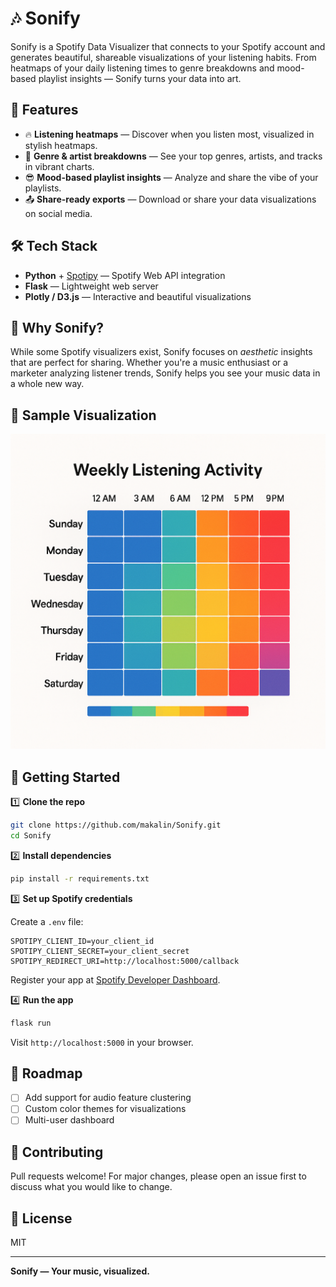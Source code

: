 # 🎶 Sonify

Sonify is a Spotify Data Visualizer that connects to your Spotify account and generates beautiful, shareable visualizations of your listening habits. From heatmaps of your daily listening times to genre breakdowns and mood-based playlist insights — Sonify turns your data into art.

## 🚀 Features

- 🔥 **Listening heatmaps** — Discover when you listen most, visualized in stylish heatmaps.
- 🎨 **Genre & artist breakdowns** — See your top genres, artists, and tracks in vibrant charts.
- 😎 **Mood-based playlist insights** — Analyze and share the vibe of your playlists.
- 📤 **Share-ready exports** — Download or share your data visualizations on social media.

## 🛠 Tech Stack

- **Python** + [Spotipy](https://spotipy.readthedocs.io/en/2.22.1/) — Spotify Web API integration
- **Flask** — Lightweight web server
- **Plotly / D3.js** — Interactive and beautiful visualizations

## 🌟 Why Sonify?

While some Spotify visualizers exist, Sonify focuses on *aesthetic* insights that are perfect for sharing. Whether you're a music enthusiast or a marketer analyzing listener trends, Sonify helps you see your music data in a whole new way.

## 📸 Sample Visualization

![Sample Heatmap](assets/sample_heatmap.png)

## 🏁 Getting Started

1️⃣ **Clone the repo**
```bash
git clone https://github.com/makalin/Sonify.git
cd Sonify
````

2️⃣ **Install dependencies**

```bash
pip install -r requirements.txt
```

3️⃣ **Set up Spotify credentials**

Create a `.env` file:

```
SPOTIPY_CLIENT_ID=your_client_id
SPOTIPY_CLIENT_SECRET=your_client_secret
SPOTIPY_REDIRECT_URI=http://localhost:5000/callback
```

Register your app at [Spotify Developer Dashboard](https://developer.spotify.com/dashboard/applications).

4️⃣ **Run the app**

```bash
flask run
```

Visit `http://localhost:5000` in your browser.

## 📌 Roadmap

* [ ] Add support for audio feature clustering
* [ ] Custom color themes for visualizations
* [ ] Multi-user dashboard

## 💌 Contributing

Pull requests welcome! For major changes, please open an issue first to discuss what you would like to change.

## 📄 License

MIT

---

**Sonify — Your music, visualized.**
